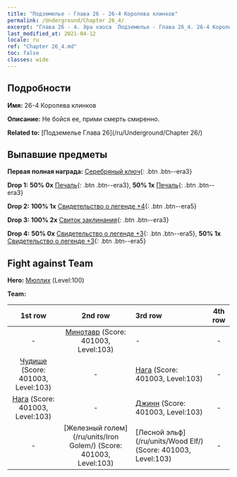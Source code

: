```yaml
---
title: "Подземелье - Глава 26 - 26-4 Королева клинков"
permalink: /Underground/Chapter 26_4/
excerpt: "Глава 26 - 4. Эра хаоса  Подземелье - Глава 26_4. 26-4 Королева клинков"
last_modified_at: 2021-04-12
locale: ru
ref: "Chapter 26_4.md"
toc: false
classes: wide
---
```


## Подробности

 **Имя:** 26-4 Королева клинков

 **Описание:** Не бойся ее, прими смерть смиренно.

 **Related to:** [Подземелье Глава 26](/ru/Underground/Chapter 26/)

## Выпавшие предметы

 **Первая полная награда:** [Серебряный ключ](/ru/Items/con_693/){: .btn .btn--era3}

 **Drop 1:** **50% 0x** [Печаль](/ru/Items/her_458/){: .btn .btn--era3}, **50% 1x** [Печаль](/ru/Items/her_458/){: .btn .btn--era3}

 **Drop 2:** **100% 1x** [Свидетельство о легенде +4](/ru/Items/mat_95/){: .btn .btn--era5}

 **Drop 3:** **100% 2x** [Свиток заклинания](/ru/Items/con_694/){: .btn .btn--era3}

 **Drop 4:** **50% 0x** [Свидетельство о легенде +3](/ru/Items/mat_88/){: .btn .btn--era5}, **50% 1x** [Свидетельство о легенде +3](/ru/Items/mat_88/){: .btn .btn--era5}


## Fight against Team
 **Hero:** [Мюллих](/ru/heroes/Mullich/) (Level:100)

 **Team:**


  | 1st row | 2nd row | 3rd row | 4th row |
  |:----:|:----:|:----|:----:|
  | - | [Минотавр](/ru/units/Minotaur/) (Score: 401003, Level:103)  | - | - |
  | [Чудище](/ru/units/Behemoth/) (Score: 401003, Level:103)  | - | [Нага](/ru/units/Naga/) (Score: 401003, Level:103)  | - |
  | [Нага](/ru/units/Naga/) (Score: 401003, Level:103)  | - | [Джинн](/ru/units/Genie/) (Score: 401003, Level:103)  | - |
  | - | [Железный голем](/ru/units/Iron Golem/) (Score: 401003, Level:103)  | [Лесной эльф](/ru/units/Wood Elf/) (Score: 401003, Level:103)  | - |


